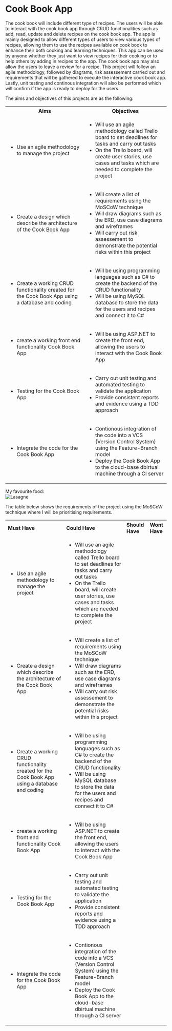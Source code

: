 # Cook Book App
The cook book will include different type of recipes. The users will be able to interact with the cook book app through CRUD functionalities such as add, read, update and delete recipes on the cook book app. The app is mainly designed to allow different types of users to view various types of recipes, allowing them to use the recipes available on cook book to enhance their both cooking and learning techniques. This app can be used by anyone whether they just want to view recipes for their cooking or to help others by adding in recipes to the app. The cook book app may also allow the users to leave a review for a recipe. This project will follow an agile methodology, followed by diagrams, risk assessement carried out and requirements that will be gathered to execute the interactive cook book app. Lastly, unit testing and continous integration will also be performed which will confirm if the app is ready to deploy for the users. 

The aims and objectives of this projects are as the following:
<table>
  <body>
    <tr>
      <th>Aims </th>
      <th align="center">Objectives</th> 
    </tr>
    <tr>
      <td><ul><li>Use an agile methodology to manage the project</li></ul></td>
      <td align="left"><ul>
          <li>Will use an agile methodology called Trello board to set deadlines for tasks and carry out tasks</li>
          <li>On the Trello board, will create user stories, use cases and tasks which are needed to complete the project</li>
        </ul></td>
    </tr>
    <tr>
      <td><ul><li>Create a design which describe the architecture of the Cook Book App</li></ul></td>
      <td align="left"><ul><li>Will create a list of requirements using the MoSCoW technique</li>
        <li>Will draw diagrams such as the ERD, use case diagrams and wireframes</li>
        <li>Will carry out risk assessement to demonstrate the potential risks within this project</li>
        </ul></td>
    </tr>
    <tr>
      <td><ul><li>Create a working CRUD functionality created for the Cook Book App using a database and coding</li></ul></td>
      <td align="left">
      <ul><li>Will be using programming languages such as C# to create the backend of the CRUD functionality</li>
      <li>Will be using MySQL database to store the data for the users and recipes and connect it to C#</li></ul>
      </td>
    </tr>
    <tr>
      <td>
        <ul>
          <li>create a working front end functionality Cook Book App</li>
        </ul>
      </td>
      <td align="left"><ul>
          <li>Will be using ASP.NET to create the front end, allowing the users to interact with the Cook Book App</li>
        </ul></td>
    </tr>
    <tr>
      <td>
        <ul>
          <li>Testing for the Cook Book App</li>
        </ul>
      </td>
      <td align="left"><ul>
          <li>Carry out unit testing and automated testing to validate the application</li>
           <li>Provide consistent reports and evidence using a TDD approach</li>
        </ul></td>
    </tr>
     <tr>
      <td>
        <ul>
          <li>Integrate the code for the Cook Book App</li>
        </ul>
      </td>
      <td align="left"><ul>
          <li>Contionous integration of the code into a VCS (Version Control System) using the Feature-Branch model</li>
           <li>Deploy the Cook Book App to the cloud-base dbirtual machine through a CI server</li>
        </ul></td>
    </tr>
  </body>
</table>

My favourite food:  
![Lasagne](https://img.taste.com.au/JaHuNed2/w1200-h630-cfill/taste/2016/11/beef-lasagne-77009-1.jpeg)

The table below shows the requirements of the project using the MoSCoW technique where I will be prioritising requirements.
<table>
  <body>
    <tr>
      <th align="left">Must Have </th>
      <th align="left">Could Have</th> 
      <th align="left">Should Have</th> 
      <th align="left">Wont Have</th> 
    </tr>
    <tr>
      <td><ul><li>Use an agile methodology to manage the project</li></ul></td>
      <td align="left"><ul>
          <li>Will use an agile methodology called Trello board to set deadlines for tasks and carry out tasks</li>
          <li>On the Trello board, will create user stories, use cases and tasks which are needed to complete the project</li>
        </ul></td>
    </tr>
    <tr>
      <td><ul><li>Create a design which describe the architecture of the Cook Book App</li></ul></td>
      <td align="left"><ul><li>Will create a list of requirements using the MoSCoW technique</li>
        <li>Will draw diagrams such as the ERD, use case diagrams and wireframes</li>
        <li>Will carry out risk assessement to demonstrate the potential risks within this project</li>
        </ul></td>
    </tr>
    <tr>
      <td><ul><li>Create a working CRUD functionality created for the Cook Book App using a database and coding</li></ul></td>
      <td align="left">
      <ul><li>Will be using programming languages such as C# to create the backend of the CRUD functionality</li>
      <li>Will be using MySQL database to store the data for the users and recipes and connect it to C#</li></ul>
      </td>
    </tr>
    <tr>
      <td>
        <ul>
          <li>create a working front end functionality Cook Book App</li>
        </ul>
      </td>
      <td align="left"><ul>
          <li>Will be using ASP.NET to create the front end, allowing the users to interact with the Cook Book App</li>
        </ul></td>
    </tr>
    <tr>
      <td>
        <ul>
          <li>Testing for the Cook Book App</li>
        </ul>
      </td>
      <td align="left"><ul>
          <li>Carry out unit testing and automated testing to validate the application</li>
           <li>Provide consistent reports and evidence using a TDD approach</li>
        </ul></td>
    </tr>
     <tr>
      <td>
        <ul>
          <li>Integrate the code for the Cook Book App</li>
        </ul>
      </td>
      <td align="left"><ul>
          <li>Contionous integration of the code into a VCS (Version Control System) using the Feature-Branch model</li>
           <li>Deploy the Cook Book App to the cloud-base dbirtual machine through a CI server</li>
        </ul></td>
    </tr>
  </body>
</table>

